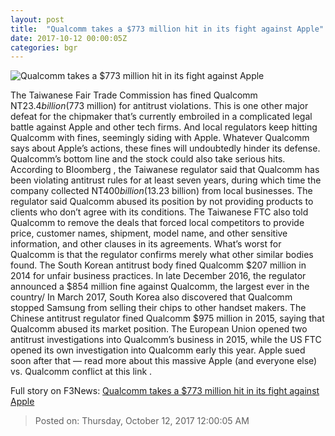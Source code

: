 ```yaml
---
layout: post
title:  "Qualcomm takes a $773 million hit in its fight against Apple"
date: 2017-10-12 00:00:05Z
categories: bgr
---
```


![Qualcomm takes a $773 million hit in its fight against Apple](https://boygeniusreport.files.wordpress.com/2017/01/qualcomm.jpg?quality=98&strip=all)

The Taiwanese Fair Trade Commission has fined Qualcomm NT$23.4 billion ($773 million) for antitrust violations. This is one other major defeat for the chipmaker that’s currently embroiled in a complicated legal battle against Apple and other tech firms. And local regulators keep hitting Qualcomm with fines, seemingly siding with Apple. Whatever Qualcomm says about Apple’s actions, these fines will undoubtedly hinder its defense. Qualcomm’s bottom line and the stock could also take serious hits. According to Bloomberg , the Taiwanese regulator said that Qualcomm has been violating antitrust rules for at least seven years, during which time the company collected NT$400 billion ($13.23 billion) from local businesses. The regulator said Qualcomm abused its position by not providing products to clients who don’t agree with its conditions. The Taiwanese FTC also told Qualcomm to remove the deals that forced local competitors to provide price, customer names, shipment, model name, and other sensitive information, and other clauses in its agreements. What’s worst for Qualcomm is that the regulator confirms merely what other similar bodies found. The South Korean antitrust body fined Qualcomm $207 million in 2014 for unfair business practices. In late December 2016, the regulator announced a $854 million fine against Qualcomm, the largest ever in the country/ In March 2017, South Korea also discovered that Qualcomm stopped Samsung from selling their chips to other handset makers. The Chinese antitrust regulator fined Qualcomm $975 million in 2015, saying that Qualcomm abused its market position. The European Union opened two antitrust investigations into Qualcomm’s business in 2015, while the US FTC opened its own investigation into Qualcomm early this year. Apple sued soon after that — read more about this massive Apple (and everyone else) vs. Qualcomm conflict at this link .


Full story on F3News: [Qualcomm takes a $773 million hit in its fight against Apple](http://www.f3nws.com/n/KbTynE)

> Posted on: Thursday, October 12, 2017 12:00:05 AM
